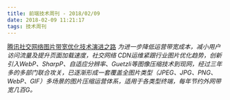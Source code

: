 ```yaml
---
title: 前端技术周刊 - 2018/02/09
date: 2018-02-09 11:21:17
tags: 技术周刊
---
```


[腾讯社交网络图片带宽优化技术演进之路](https://mp.weixin.qq.com/s?__biz=MTEwNTM0ODI0MQ==&mid=2653435164&idx=1&sn=70f563a0717b6377d19644264111e6f1)
*为进一步降低运营带宽成本，减小用户访问流量及提升页面加载速度，社交网络 CDN运维紧跟行业图片优化趋势，创新引入WebP、SharpP、自适应分辨率、Guetzli等图像压缩技术到现网，经过三年多的多部门联合攻关，已逐渐形成一套覆盖全图片类型（JPEG、JPG、PNG、WebP、GIF）多场景的图片压缩运营体系，适用于各类型终端，每年节约外网带宽几百G。*